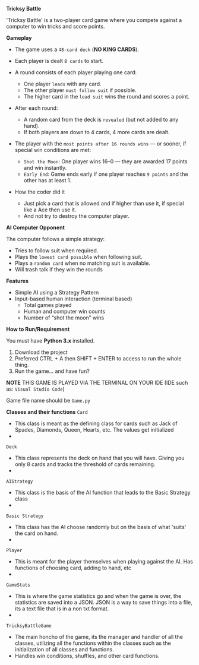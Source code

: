 **Tricksy Battle**

'Tricksy Battle' is a two-player card game where you compete against a computer to win tricks and score points.

**Gameplay**

- The game uses a `48-card deck` (**NO KING CARDS**).
- Each player is dealt `8 cards` to start.
- A round consists of each player playing one card:
  - One player `leads` with any card.
  - The other player `must follow suit` if possible.
  - The higher card in the `lead suit` wins the round and scores a point.
- After each round:
  - A random card from the deck is `revealed` (but not added to any hand).
  - If both players are down to 4 cards, 4 more cards are dealt.
- The player with the `most points after 16 rounds wins` — or sooner, if special win conditions are met:
  - `Shot the Moon`: One player wins 16–0 — they are awarded 17 points and win instantly.
  - `Early End`: Game ends early if one player reaches `9 points` and the other has at least 1.


- How the coder did it
  - Just pick a card that is allowed and if higher than use it, if special like a Ace then use it. 
  - And not try to destroy the computer player.

**AI Computer Opponent**

The computer follows a simple strategy:
- Tries to follow suit when required.
- Plays the `lowest card possible` when following suit.
- Plays a `random card` when no matching suit is available.
- Will trash talk if they win the rounds

**Features**

- Simple AI using a Strategy Pattern
- Input-based human interaction (terminal based)
  - Total games played
  - Human and computer win counts
  - Number of “shot the moon” wins

**How to Run/Requirement**

You must have **Python 3.x** installed.

1. Download the project
2. Preferred CTRL + A then SHIFT + ENTER to access to run the whole thing.
3. Run the game... and have fun?

**NOTE** THIS GAME IS PLAYED VIA THE TERMINAL ON YOUR IDE (IDE such as: `Visual Studio Code`)

Game file name should be `Game.py`


**Classes and their functions**
`Card`
  - This class is meant as the defining class for cards such as Jack of Spades, Diamonds, Queen, Hearts, etc. The values get initialized
  - 
`Deck`
  - This class represents the deck on hand that you will have. Giving you only 8 cards and tracks the threshold of cards remaining.
  - 
`AIStrategy`
  - This class is the basis of the AI function that leads to the Basic Strategy class
  - 
`Basic Strategy`
  - This class has the AI choose randomly but on the basis of what 'suits' the card on hand.
  - 
`Player` 
  - This is meant for the player themselves when playing against the AI. Has functions of choosing card, adding to hand, etc
  - 
`GameStats`
  - This is where the game statistics go and when the game is over, the statistics are saved into a JSON. JSON is a way to save things into a file, its a text file that is in a non txt format.
  - 
`TricksyBattleGame`
  - The main honcho of the game, its the manager and handler of all the classes, utilizing all the functions within the classes such as the initialization of all classes and functions. 
  - Handles win conditions, shuffles, and other card functions. 